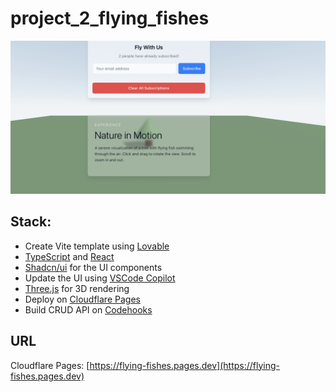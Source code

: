 # project_2_flying_fishes

![](./src/img/project_2.jpg)

## Stack:

- Create Vite template using [Lovable](https://lovable.dev)
- [TypeScript](https://www.typescriptlang.org/) and [React](https://reactjs.org/)
- [Shadcn/ui](https://ui.shadcn.com/) for the UI components
- Update the UI using [VSCode Copilot](https://marketplace.visualstudio.com/items?itemName=GitHub.copilot)
- [Three.js](https://threejs.org/) for 3D rendering
- Deploy on [Cloudflare Pages](https://pages.cloudflare.com/)
- Build CRUD API on [Codehooks](https://codehooks.io)

## URL

Cloudflare Pages: [https://flying-fishes.pages.dev](https://flying-fishes.pages.dev)

